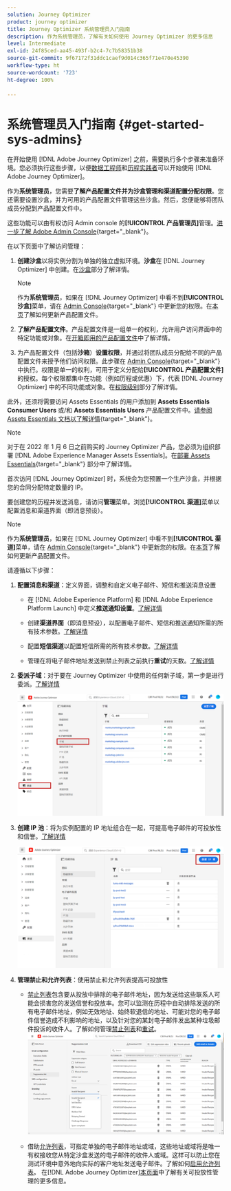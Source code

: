 ```yaml
---
solution: Journey Optimizer
product: journey optimizer
title: Journey Optimizer 系统管理员入门指南
description: 作为系统管理员，了解有关如何使用 Journey Optimizer 的更多信息
level: Intermediate
exl-id: 24f85ced-aa45-493f-b2c4-7c7b58351b38
source-git-commit: 9f67172f31ddc1caef9d014c365f71e470e45390
workflow-type: ht
source-wordcount: '723'
ht-degree: 100%

---
```


# 系统管理员入门指南 {#get-started-sys-admins}

在开始使用 [!DNL Adobe Journey Optimizer] 之前，需要执行多个步骤来准备环境。您必须执行这些步骤，以便[数据工程师](data-engineer.md)和[历程实践者](marketer.md)可以开始使用 [!DNL Adobe Journey Optimizer]。


作为&#x200B;**系统管理员**，您需要&#x200B;**了解产品配置文件并为沙盒管理和渠道配置分配权限**。您还需要设置沙盒，并为可用的产品配置文件管理这些沙盒。然后，您便能够将团队成员分配到产品配置文件中。

这些功能可以由有权访问 Admin console 的&#x200B;**[!UICONTROL 产品管理员]**&#x200B;管理。[进一步了解 Adobe Admin Console](https://helpx.adobe.com/cn/enterprise/admin-guide.html){target="_blank"}。

在以下页面中了解访问管理：

1. **创建沙盒**&#x200B;以将实例分割为单独的独立虚拟环境。**沙盒**&#x200B;在 [!DNL Journey Optimizer] 中创建。在[沙盒](../../administration/sandboxes.md)部分了解详情。

   >[!NOTE]
   >作为&#x200B;**系统管理员**，如果在 [!DNL Journey Optimizer] 中看不到&#x200B;**[!UICONTROL 沙盒]**&#x200B;菜单，请在 [Admin Console](https://adminconsole.adobe.com/){target="_blank"} 中更新您的权限。在[本页](../../administration/permissions.md#edit-product-profile)了解如何更新产品配置文件。

1. **了解产品配置文件**。产品配置文件是一组单一的权利，允许用户访问界面中的特定功能或对象。在[开箱即用的产品配置文件](../../administration/ootb-product-profiles.md)中了解详情。

1. 为产品配置文件（包括&#x200B;**沙箱**）**设置权限**，并通过将团队成员分配给不同的产品配置文件来授予他们访问权限。此步骤在 [Admin Console](https://adminconsole.adobe.com/){target="_blank"} 中执行。权限是单一的权利，可用于定义分配给&#x200B;**[!UICONTROL 产品配置文件]**&#x200B;的授权。每个权限都集中在功能（例如历程或优惠）下，代表 [!DNL Journey Optimizer] 中的不同功能或对象。在[权限级别](../../administration/high-low-permissions.md)部分了解详情。

此外，还须将需要访问 Assets Essentials 的用户添加到 **Assets Essentials Consumer Users** 或/和 **Assets Essentials Users** 产品配置文件中。[请参阅 Assets Essentials 文档以了解详情](https://experienceleague.adobe.com/docs/experience-manager-assets-essentials/help/deploy-administer.html?lang=zh-Hans){target="_blank"}。

>[!NOTE]
>对于在 2022 年 1 月 6 日之前购买的 Journey Optimizer 产品，您必须为组织部署 [!DNL Adobe Experience Manager Assets Essentials]。在[部署 Assets Essentials](https://experienceleague.adobe.com/docs/experience-manager-assets-essentials/help/deploy-administer.html?lang=zh-Hans){target="_blank"} 部分中了解详情。

首次访问 [!DNL Journey Optimizer] 时，系统会为您预置一个生产沙盒，并根据您的合同分配特定数量的 IP。

要创建您的历程并发送消息，请访问&#x200B;**管理**&#x200B;菜单。浏览&#x200B;**[!UICONTROL 渠道]**&#x200B;菜单以配置消息和渠道界面（即消息预设）。

>[!NOTE]
>作为&#x200B;**系统管理员**，如果在 [!DNL Journey Optimizer] 中看不到&#x200B;**[!UICONTROL 渠道]**&#x200B;菜单，请在 [Admin Console](https://adminconsole.adobe.com/){target="_blank"} 中更新您的权限。在[本页](../../administration/permissions.md#edit-product-profile)了解如何更新产品配置文件。

请遵循以下步骤：

1. **配置消息和渠道**：定义界面，调整和自定义电子邮件、短信和推送消息设置

   * 在 [!DNL Adobe Experience Platform] 和 [!DNL Adobe Experience Platform Launch] 中定义&#x200B;**推送通知设置**。[了解详情](../../push/push-gs.md)

   * 创建&#x200B;**渠道界面**（即消息预设），以配置电子邮件、短信和推送通知所需的所有技术参数。[了解详情](../../configuration/channel-surfaces.md)

   * 配置&#x200B;**短信渠道**&#x200B;以配置短信所需的所有技术参数。[了解详情](../../sms/sms-configuration.md)

   * 管理在将电子邮件地址发送到禁止列表之前执行&#x200B;**重试**&#x200B;的天数。[了解详情](../../configuration/manage-suppression-list.md)

1. **委派子域**：对于要在 Journey Optimizer 中使用的任何新子域，第一步是进行委派。[了解详情](../../configuration/about-subdomain-delegation.md)

   ![](../assets/subdomain.png)

1. **创建 IP 池**：将为实例配置的 IP 地址组合在一起，可提高电子邮件的可投放性和信誉。[了解详情](../../configuration/ip-pools.md)

   ![](../assets/ip-pool.png)

1. **管理禁止和允许列表**：使用禁止和允许列表提高可投放性

   * [禁止列表](../../reports/suppression-list.md)包含要从投放中排除的电子邮件地址，因为发送给这些联系人可能会损害您的发送信誉和投放率。您可以监测在历程中自动排除发送的所有电子邮件地址，例如无效地址、始终软退信的地址、可能对您的电子邮件信誉造成不利影响的地址，以及针对您的某封电子邮件发出某种垃圾邮件投诉的收件人。了解如何管理[禁止列表](../../configuration/manage-suppression-list.md)和[重试](../../configuration/retries.md)。
   ![](../assets/suppression-list-filtering-example.png)

   * 借助[允许列表](../../configuration/allow-list.md)，可指定单独的电子邮件地址或域，这些地址或域将是唯一有权接收您从特定沙盒发送的电子邮件的收件人或域。这样可以防止您在测试环境中意外地向实际的客户地址发送电子邮件。了解如何[启用允许列表](../../configuration/allow-list.md)。
   在[!DNL Adobe Journey Optimizer][本页面](../../reports/deliverability.md)中了解有关可投放性管理的更多信息。
